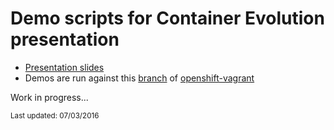# Demo scripts for Container Evolution presentation

* [Presentation slides](http://redhat.slides.com/hferents/container-evolution)
* Demos are run against this [branch](https://github.com/hferentschik/openshift-vagrant/tree/container-evolution-demo) of [openshift-vagrant](https://github.com/redhat-developer-tooling/openshift-vagrant)

Work in progress...

<sup>Last updated: 07/03/2016</sup>
